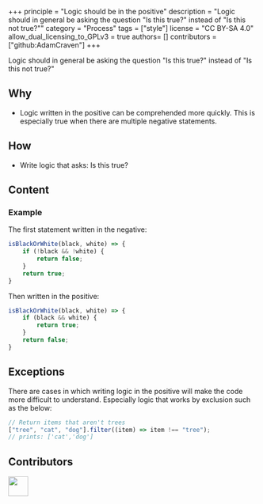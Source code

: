 +++
principle = "Logic should be in the positive"
description = "Logic should in general be asking the question \"Is this true?\" instead of \"Is this not true?\""
category = "Process"
tags = ["style"]
license = "CC BY-SA 4.0"
allow_dual_licensing_to_GPLv3 = true
authors= []
contributors = ["github:AdamCraven"]
+++

Logic should in general be asking the question "Is this true?" instead of "Is this not true?"

## Why

- Logic written in the positive can be comprehended more quickly. This is especially true when there are multiple negative statements.

## How

- Write logic that asks: Is this true?

## Content

### Example

The first statement written in the negative:

```js
isBlackOrWhite(black, white) => {
    if (!black && !white) {
        return false;
    }
    return true;
}
```

Then written in the positive:

```js
isBlackOrWhite(black, white) => {
    if (black && white) {
        return true;
    }
    return false;
}
```

## Exceptions

There are cases in which writing logic in the positive will make the code more difficult to understand. Especially logic that works by exclusion such as the below:

```js
// Return items that aren't trees
["tree", "cat", "dog"].filter((item) => item !== "tree");
// prints: ['cat','dog']
```

## Contributors

<a class="contributor" alt="Adam Craven" href="https://github.com/adamcraven"><img src="https://github.com/adamcraven.png?size=80" width="40"></a>
